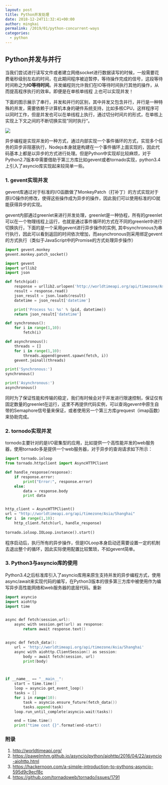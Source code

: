 ```yaml
---
layout: post
title: Python并发处理
date: 2018-12-24T11:32:41+00:00
author: mingkai
permalink: /2019/01/python-concurrent-ways
categories:
  - python
---
```

## Python并发与并行

当我们尝试进行读写文件或者建立网络socket进行数据读写的时候，一般需要花费毫秒级别左右的时间，在此期间程序被迫暂停，等待操作完成的信号，这段等待时间称之为**IO等待时间**。并发编程则允许我们在IO等待时间执行其他的操作，从而提高程序执行的效率。即便是在单核单线程 上也可以实现并发！



下面的图示展示了串行，并发和并行的区别，其中并发又包含并行，并行是一种特殊的并发，需要依赖于计算机本身的硬件系统支持，比如多核CPU，这样程序可以同时工作，但是并发也可以在单线程上执行，通过切分时间片的形式，在单核上实现上下文之间的不断切换实现”同时执行“。

![](https://1843914808.rsc.cdn77.org/wp-content/uploads/2016/11/GCD-1.png?x91151)



异步编程是实现并发的一种方式，通过内部实现一个事件循环的方式，实现多个任务的异步非阻塞执行，Nodejs本身就是构建在一个事件循环上面实现的，因此代码基本上都是以异步的方式进行处理。但是Python中实现却比较麻烦，对于Python2.7版本中需要借助于第三方库比如gevent或者tornado实现，python3.4上引入了asyncio库实现起来较简单一些。



### 1. gevent实现并发

gevent库通过对于标准的I/O函数做了MonkeyPatch（打补丁）的方式实现对于原I/O操作的修改，使得这些操作成为异步的操作，因此我们可以使用标准的IO就能获得异步的实现。

gevent内部通过greenlet来进行并发处理，greenlet是一种协程，所有的greenlet可以在一个物理线程上运行，也就是通过事件循环的方式在不同的greenlet中进行切换执行，下面的是一个采用gevent进行异步操作的实例, 其中synchronous为串行执行，因此可以看到返回的时间依次增加，而asynchronous则采用绑定gevent的方式执行（类似于JavaScript中的Promise的方式处理异步操作）

```python
import gevent.monkey
gevent.monkey.patch_socket()

import gevent
import urllib2
import json

def fetch(pid):
    response = urllib2.urlopen('http://worldtimeapi.org/api/timezone/Asia/Shanghai')
    result = response.read()
    json_result = json.loads(result)
    datetime = json_result['datetime']

    print('Process %s: %s' % (pid, datetime))
    return json_result['datetime']

def synchronous():
    for i in range(1,10):
        fetch(i)

def asynchronous():
    threads = []
    for i in range(1,10):
        threads.append(gevent.spawn(fetch, i))
    gevent.joinall(threads)

print('Synchronous:')
synchronous()

print('Asynchronous:')
asynchronous()
```

同时为了保证性能和传输的稳定，我们有时候会对于并发进行限速控制，保证仅有固定数量的greenlet在运行，这里不再提供代码实例，可以查询gevent中原生自带的Semaphore信号量来保证，或者使用另一个第三方库grequest（imap函数）来协助完成。

### 2. tornodo实现并发

tornodo主要针对的是I/O密集型的应用，比如提供一个高性能并发的web服务器，使用tornado多是提供一个web服务器，对于异步的查询请求如下所示：

```python
import tornado.ioloop
from tornado.httpclient import AsyncHTTPClient

def handle_response(response):
    if response.error:
        print("Error:", response.error)
    else:
        data = response.body
        print data


http_client = AsyncHTTPClient()
url = "http://worldtimeapi.org/api/timezone/Asia/Shanghai"
for i  in range(1,10):
    http_client.fetch(url, handle_response)
    
tornado.ioloop.IOLoop.instance().start()
```

程序启动后，执行所有的异步操作，但是IOLoop本身启动还需要设置一定的机制去退出整个的循环，因此实际使用配置比较繁琐，不如gevent简单。

### 3. Python3与asyncio库的使用

Python3.4之后标准库引入了asyncio库用来原生支持并发的异步编程方式，使用async/await来实现代码的编写，在Python3版本的很多第三方库中被使用作为编写异步高性能网络和web服务器的底层代码。重新



```go
import asyncio
import aiohttp
import time 


async def fetch(session,url):
    async with session.get(url) as response:
        return await response.text()


async def fetch_data():
    url = 'http://worldtimeapi.org/api/timezone/Asia/Shanghai'
    async with aiohttp.ClientSession() as session:
        body = await fetch(session, url)
        print(body)



if __name__ == "__main__":
    start = time.time()
    loop = asyncio.get_event_loop()
    tasks = []
    for i in range(10):
        task = asyncio.ensure_future(fetch_data())
        tasks.append(task)
    loop.run_until_complete(asyncio.wait(tasks))

    end = time.time()
    print("time cost {}".format(end-start))
```



### 附录

1. http://worldtimeapi.org/
2. https://pawelmhm.github.io/asyncio/python/aiohttp/2016/04/22/asyncio-aiohttp.html
3. https://hackernoon.com/a-simple-introduction-to-pythons-asyncio-595d9c9ecf8c
4. https://github.com/tornadoweb/tornado/issues/1791